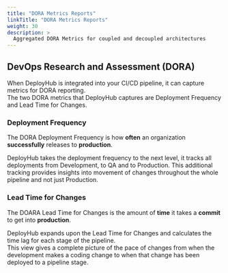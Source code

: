 ```yaml
---
title: "DORA Metrics Reports"
linkTitle: "DORA Metrics Reports"
weight: 30
description: >
  Aggregated DORA Metrics for coupled and decoupled architectures
---
```


## DevOps Research and Assessment (DORA)

When DeployHub is integrated into your CI/CD pipeline, it can capture metrics for DORA reporting.  
The two DORA metrics that DeployHub captures are Deployment Frequency and Lead Time for Changes.

### Deployment Frequency

The DORA Deployment Frequency is how **often** an organization **successfully** releases to **production**.

DeployHub takes the deployment frequency to the next level, it tracks all deployments from Development, to QA and to Production.
This additional tracking provides insights into movement of changes throughout the whole pipeline and not just Production.

### Lead Time for Changes

The DOARA Lead Time for Changes is the amount of **time** it takes a **commit** to get into **production**.

DeployHub expands upon the Lead Time for Changes and calculates the time lag for each stage of the pipeline.  
This view gives a complete picture of the pace of changes from when the development makes a coding change to
when that change has been deployed to a pipeline stage.
